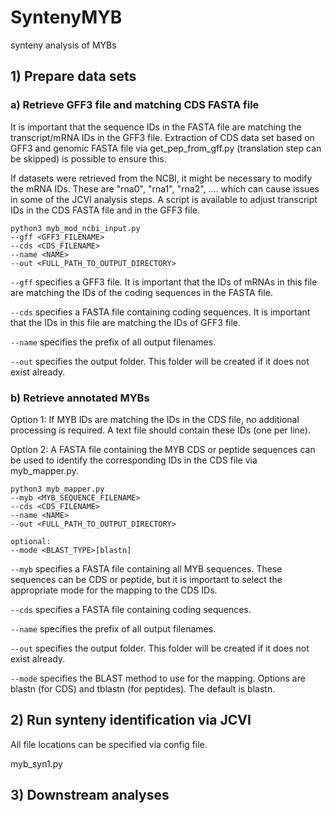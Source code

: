 # SyntenyMYB
synteny analysis of MYBs

## 1) Prepare data sets ##

### a) Retrieve GFF3 file and matching CDS FASTA file ###
It is important that the sequence IDs in the FASTA file are matching the transcript/mRNA IDs in the GFF3 file. Extraction of CDS data set based on GFF3 and genomic FASTA file via get_pep_from_gff.py (translation step can be skipped) is possible to ensure this.

If datasets were retrieved from the NCBI, it might be necessary to modify the mRNA IDs. These are "rna0", "rna1", "rna2", .... which can cause issues in some of the JCVI analysis steps. A script is available to adjust transcript IDs in the CDS FASTA file and in the GFF3 file.


```
python3 myb_mod_ncbi_input.py
--gff <GFF3_FILENAME>
--cds <CDS_FILENAME>
--name <NAME>
--out <FULL_PATH_TO_OUTPUT_DIRECTORY>
```

`--gff` specifies a GFF3 file. It is important that the IDs of mRNAs in this file are matching the IDs of the coding sequences in the FASTA file.

`--cds` specifies a FASTA file containing coding sequences. It is important that the IDs in this file are matching the IDs of GFF3 file.

`--name` specifies the prefix of all output filenames.

`--out` specifies the output folder. This folder will be created if it does not exist already.


### b) Retrieve annotated MYBs ###
Option 1: If MYB IDs are matching the IDs in the CDS file, no additional processing is required. A text file should contain these IDs (one per line).

Option 2: A FASTA file containing the MYB CDS or peptide sequences can be used to identify the corresponding IDs in the CDS file via myb_mapper.py.

```
python3 myb_mapper.py
--myb <MYB_SEQUENCE_FILENAME>
--cds <CDS_FILENAME>
--name <NAME>
--out <FULL_PATH_TO_OUTPUT_DIRECTORY>

optional:
--mode <BLAST_TYPE>[blastn]
```

`--myb` specifies a FASTA file containing all MYB sequences. These sequences can be CDS or peptide, but it is important to select the appropriate mode for the mapping to the CDS IDs.

`--cds` specifies a FASTA file containing coding sequences.

`--name` specifies the prefix of all output filenames.

`--out` specifies the output folder. This folder will be created if it does not exist already.

`--mode` specifies the BLAST method to use for the mapping. Options are blastn (for CDS) and tblastn (for peptides). The default is blastn.




## 2) Run synteny identification via JCVI ##
All file locations can be specified via config file.

myb_syn1.py


## 3) Downstream analyses ##
